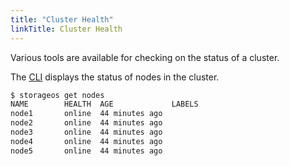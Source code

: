 ```yaml
---
title: "Cluster Health"
linkTitle: Cluster Health
---
```


Various tools are available for checking on the status of a cluster.

The [CLI](/docs/reference/cli/_index) displays the
status of nodes in the cluster.

```bash
$ storageos get nodes
NAME        HEALTH  AGE             LABELS
node1       online  44 minutes ago
node2       online  44 minutes ago
node3       online  44 minutes ago
node4       online  44 minutes ago
node5       online  44 minutes ago
```
